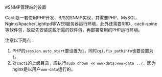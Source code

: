 #SNMP管理站的设置

Cacti是一套使用PHP开发、B/S的SNMP实现，其需要PHP、MySQL、Nginx/Apache/Lighttpd等WEB服务器运行环境，此外还需要RRD、cacti-spine等软件包，故应先安装这些所需的软件包，再部署常用的PHP运行环境。

注意以下两点：

1. PHP的`session.auto_start`要设置为`1`，同时`cgi.fix_pathinfo`也要设置为`1`。
2. 对`cacti`的上级目录，应执行`sudo chown -R www-data:www-data ../`，因为nginx是以用户`www-data`运行的。
